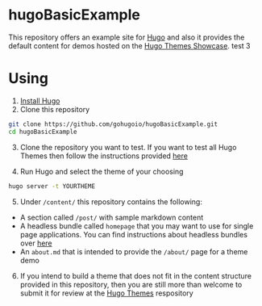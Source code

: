 # hugoBasicExample

This repository offers an example site for [Hugo](https://gohugo.io/) and also it provides the default content for demos hosted on the [Hugo Themes Showcase](https://themes.gohugo.io/). test 3

# Using

1. [Install Hugo](https://gohugo.io/overview/installing/)
2. Clone this repository

```bash
git clone https://github.com/gohugoio/hugoBasicExample.git
cd hugoBasicExample
```

3. Clone the repository you want to test. If you want to test all Hugo Themes then follow the instructions provided [here](https://github.com/gohugoio/hugoThemes#installing-all-themes)

4. Run Hugo and select the theme of your choosing

```bash
hugo server -t YOURTHEME
```

5. Under `/content/` this repository contains the following:

- A section called `/post/` with sample markdown content
- A headless bundle called `homepage` that you may want to use for single page applications. You can find instructions about headless bundles over [here](https://gohugo.io/content-management/page-bundles/#headless-bundle)
- An `about.md` that is intended to provide the `/about/` page for a theme demo

6. If you intend to build a theme that does not fit in the content structure provided in this repository, then you are still more than welcome to submit it for review at the [Hugo Themes](https://github.com/gohugoio/hugoThemes/issues) respository
